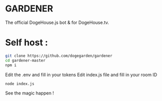 # GARDENER
                                                                                         
                                                                           

The official DogeHouse.js bot &amp; for DogeHouse.tv.


# Self host :  


```bash
git clone https://github.com/dogegarden/gardener
cd gardener-master
npm i 
```
Edit the .env and fill in your tokens 
Edit index.js file and fill in your room ID

```bash
node index.js
```

See the magic happen !